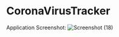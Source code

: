 # CoronaVirusTracker
Application Screenshot:
![Screenshot (18)](https://user-images.githubusercontent.com/107688440/235477207-333c0716-dd5f-4183-9418-a93aa4cd38d3.png)
